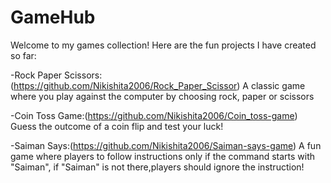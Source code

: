 # GameHub

Welcome to my games collection!
Here are the fun projects I have created so far:

-Rock Paper Scissors:(https://github.com/Nikishita2006/Rock_Paper_Scissor)
A classic game where you play against the computer by choosing rock, paper or scissors

-Coin Toss Game:(https://github.com/Nikishita2006/Coin_toss-game)
Guess the outcome of a coin flip and test your luck!

-Saiman Says:(https://github.com/Nikishita2006/Saiman-says-game)
A fun game where players to follow instructions only if the command starts with "Saiman", if "Saiman" is not there,players should ignore the instruction!
